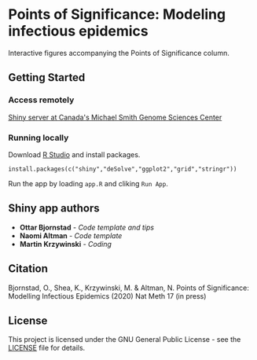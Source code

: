 # Points of Significance: Modeling infectious epidemics

Interactive figures accompanying the Points of Significance column.

## Getting Started

### Access remotely

[Shiny server at Canada's Michael Smith Genome Sciences Center](http://mkweb.bcgsc.ca)

### Running locally

Download [R Studio](http://rstudio.com) and install packages.

```
install.packages(c("shiny","deSolve","ggplot2","grid","stringr"))
```

Run the app by loading `app.R` and cliking `Run App`.

## Shiny app authors

* **Ottar Bjornstad** - *Code template and tips*
* **Naomi Altman** - *Code template*
* **Martin Krzywinski** - *Coding*

## Citation

Bjornstad, O., Shea, K., Krzywinski, M. & Altman, N. Points of Significance: Modelling Infectious Epidemics (2020) Nat Meth 17 (in press)

## License

This project is licensed under the GNU General Public License - see the [LICENSE](LICENSE) file for details.

